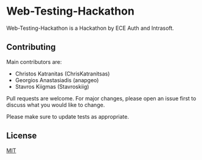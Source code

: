 # Web-Testing-Hackathon

Web-Testing-Hackathon is a Hackathon by ECE Auth and Intrasoft.

## Contributing

Main contributors are:
* Christos Katranitas (ChrisKatranitsas)
* Georgios Anastasiadis (anapgeo)
* Stavros Kiigmas (Stavroskiig)

Pull requests are welcome. For major changes, please open an issue first
to discuss what you would like to change.

Please make sure to update tests as appropriate.

## License

[MIT](https://choosealicense.com/licenses/mit/)
